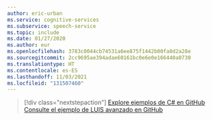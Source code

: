 ```yaml
---
author: eric-urban
ms.service: cognitive-services
ms.subservice: speech-service
ms.topic: include
ms.date: 01/27/2020
ms.author: eur
ms.openlocfilehash: 3783c0044cb74531a6ee875f1442b00fa8d2a28e
ms.sourcegitcommit: 2cc9695ae394adae60161bc0e6e0e166440a0730
ms.translationtype: HT
ms.contentlocale: es-ES
ms.lasthandoff: 11/03/2021
ms.locfileid: "131507460"
---
```

> [!div class="nextstepaction"]
> [Explore ejemplos de C# en GitHub](https://aka.ms/speech/github-csharp)
> [Consulte el ejemplo de LUIS avanzado en GitHub](https://github.com/Azure/pizza_luis_bot)
